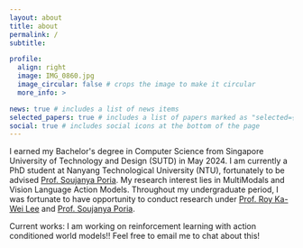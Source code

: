 ```yaml
---
layout: about
title: about
permalink: /
subtitle:

profile:
  align: right
  image: IMG_0860.jpg
  image_circular: false # crops the image to make it circular
  more_info: >

news: true # includes a list of news items
selected_papers: true # includes a list of papers marked as "selected={true}"
social: true # includes social icons at the bottom of the page
---
```


I earned my Bachelor's degree in Computer Science from Singapore University of Technology and Design (SUTD) in May 2024. I am currently a PhD student at Nanyang Technological University (NTU), fortunately to be advised [Prof. Soujanya Poria](https://scholar.google.com/citations?user=oS6gRc4AAAAJ&hl=en). My research interest lies in MultiModals and Vision Language Action Models. Throughout my undergraduate period, I was fortunate to have opportunity to conduct research under [Prof. Roy Ka-Wei Lee](https://scholar.google.com/citations?user=uQxdOlsAAAAJ&hl=en) and [Prof. Soujanya Poria](https://scholar.google.com/citations?user=oS6gRc4AAAAJ&hl=en).


Current works: I am working on reinforcement learning with action conditioned world models!! Feel free to email me to chat about this!
